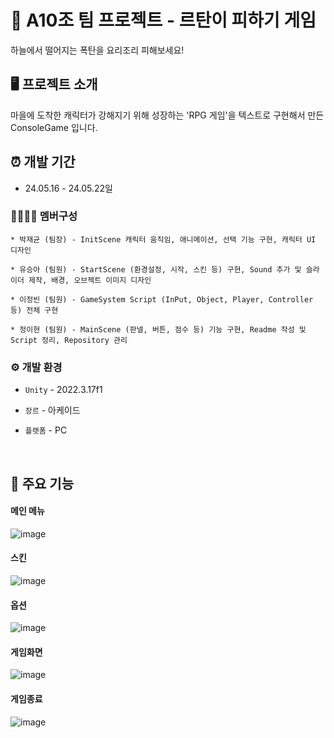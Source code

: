 # 🐧 A10조 팀 프로젝트 - 르탄이 피하기 게임
하늘에서 떨어지는 폭탄을 요리조리 피해보세요!


## 🖥️ 프로젝트 소개
마을에 도착한 캐릭터가 강해지기 위해 성장하는 'RPG 게임'을 텍스트로 구현해서 만든 ConsoleGame 입니다.
<br>


## ⏰ 개발 기간
* 24.05.16 - 24.05.22일

### 👨‍👩‍👧‍👦 멤버구성
```
* 박재균 (팀장) - InitScene 캐릭터 움직임, 애니메이션, 선택 기능 구현, 캐릭터 UI 디자인

* 유승아 (팀원) - StartScene (환경설정, 시작, 스킨 등) 구현, Sound 추가 및 슬라이더 제작, 배경, 오브젝트 이미지 디자인

* 이정빈 (팀원) - GameSystem Script (InPut, Object, Player, Controller 등) 전체 구현 

* 정이현 (팀원) - MainScene (판넬, 버튼, 점수 등) 기능 구현, Readme 작성 및 Script 정리, Repository 관리
```

### ⚙️ 개발 환경
- `Unity` - 2022.3.17f1
- `장르` - 아케이드
- `플랫폼` - PC

  <br>

## 📌 주요 기능
#### 메인 메뉴 
![image](https://github.com/A10-RtanEscape/RtanEscapePublic/assets/167046397/e85c18cb-2e7b-469b-9d7d-2c70fcf031b3)

#### 스킨
![image](https://github.com/A10-RtanEscape/RtanEscapePublic/assets/167046397/29d1a9ed-5789-431e-9a96-236d1e52d352)

#### 옵션
![image](https://github.com/A10-RtanEscape/RtanEscapePublic/assets/167046397/d7172797-033c-4f02-a57c-d71b93ca6c1c)

#### 게임화면
![image](https://github.com/A10-RtanEscape/RtanEscapePublic/assets/167046397/77644b67-c8da-4e6b-a902-885ad176c15c)

#### 게임종료
![image](https://github.com/A10-RtanEscape/RtanEscapePublic/assets/167046397/df41cea7-5ea0-4106-9106-176e22dfcbf5)

